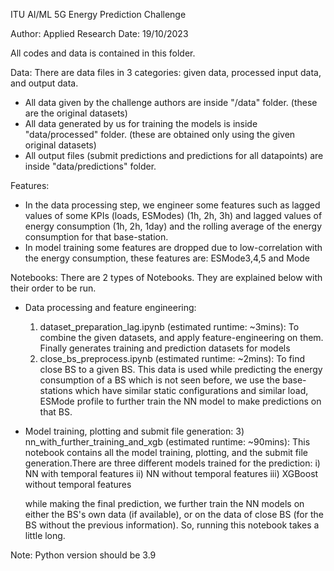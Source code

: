 ITU AI/ML 5G Energy Prediction Challenge

Author: Applied Research
Date: 19/10/2023

All codes and data is contained in this folder. 

Data: There are data files in 3 categories: given data, processed input data, and output data.
* All data given by the challenge authors are inside "/data" folder. (these are the original datasets)
* All data generated by us for training the models is inside "data/processed" folder. (these are obtained only using the given original datasets)
* All output files (submit predictions and predictions for all datapoints) are inside "data/predictions" folder.

Features:
* In the data processing step, we engineer some features such as lagged values of some KPIs (loads, ESModes) (1h, 2h, 3h) and lagged values of energy consumption (1h, 2h, 1day) and the rolling average of the energy consumption for that base-station.
* In model training some features are dropped due to low-correlation with the energy consumption, these features are: ESMode3,4,5 and Mode

Notebooks: There are 2 types of Notebooks. They are explained below with their order to be run.
* Data processing and feature engineering:
   1) dataset_preparation_lag.ipynb (estimated runtime: ~3mins): To combine the given datasets, and apply feature-engineering on them. Finally generates training and prediction datasets for models
   2) close_bs_preprocess.ipynb (estimated runtime: ~2mins): To find close BS to a given BS. This data is used while predicting the energy consumption of a BS which is not seen before, we use the base-stations which have similar static configurations and similar load, ESMode profile to further train the NN model to make predictions on that BS.
* Model training, plotting and submit file generation:
  3) nn_with_further_training_and_xgb (estimated runtime: ~90mins): This notebook contains all the model training, plotting, and the submit file generation.There are three different models trained for the prediction:
     i) NN with temporal features
     ii) NN without temporal features
     iii) XGBoost without temporal features

  while making the final prediction, we further train the NN models on either the BS's own data (if available), or on the data of close BS (for the BS without the previous information). So, running this notebook takes a little long.



Note: Python version should be 3.9
